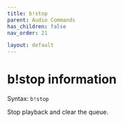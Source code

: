 ```yaml
---
title: b!stop
parent: Audio Commands
has_children: false
nav_order: 21

layout: default
---
```


# b!stop information
Syntax: `b!stop`

Stop playback and clear the queue.
